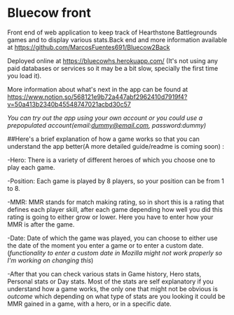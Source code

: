 # Bluecow front
Front end of web application to keep track of Hearthstone Battlegrounds games and to display various stats.Back end and more information available at https://github.com/MarcosFuentes691/Bluecow2Back

Deployed online at https://bluecowhs.herokuapp.com/ (It's not using any paid databases or services so it may be a bit slow, specially the first time you load it).

More information about what's next in the app can be found at https://www.notion.so/568121e9b72a447abf2962410d7919f4?v=50a413b2340b45548747021acbd30c57

*You can try out the app using your own account or you could use a prepopulated account(email:dummy@email.com, password:dummy)*

##Here's a brief explanation of how a game works so that you can understand the app better(A more detailed guide/readme is coming soon) :

-Hero: There is a variety of different heroes of which you choose one to play each game.

-Position: Each game is played by 8 players, so your position can be from 1 to 8.

-MMR: MMR stands for match making rating, so in short this is a rating that defines each player skill, after each game
depending how well you did this rating is going to either grow or lower. Here you have to enter how your MMR is after the game.

-Date: Date of which the game was played, you can choose to either use the date of the moment you enter a game or
to enter a custom date. (*functionality to enter a custom date in Mozilla might not work properly so I'm working on changing this*)

-After that you can check various stats in Game history, Hero stats, Personal stats or Day stats. Most of the stats are self explanatory if you understand how a game works, the only one that might not be obvious is *outcome* which depending on what type of stats are you looking it could be MMR gained in a game, with a hero, or in a specific date.

